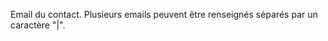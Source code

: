 <!-- Begin @email.md -->

Email du contact. Plusieurs emails peuvent être renseignés séparés par un caractère "|".

<!-- End @email.md -->
